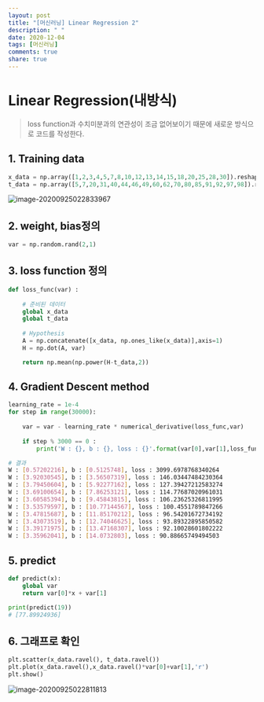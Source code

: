```yaml
---
layout: post
title: "[머신러닝] Linear Regression 2"
description: " "
date: 2020-12-04
tags: [머신러닝]
comments: true
share: true
---
```



# Linear Regression(내방식)

> loss function과 수치미분과의 연관성이 조금 없어보이기 때문에 새로운 방식으로 코드를 작성한다.



## 1. Training data

```python
x_data = np.array([1,2,3,4,5,7,8,10,12,13,14,15,18,20,25,28,30]).reshape(-1,1)
t_data = np.array([5,7,20,31,40,44,46,49,60,62,70,80,85,91,92,97,98]).reshape(-1,1)

```

![image-20200925022833967](markdown-images/image-20200925022833967.png)

## 2. weight, bias정의

```python
var = np.random.rand(2,1)
```



## 3. loss function 정의

```python
def loss_func(var) :
    
    # 준비된 데이터
    global x_data
    global t_data
    
    # Hypothesis
    A = np.concatenate([x_data, np.ones_like(x_data)],axis=1)
    H = np.dot(A, var)

    return np.mean(np.power(H-t_data,2))
```



## 4. Gradient Descent method

```python
learning_rate = 1e-4
for step in range(30000):
    
    var = var - learning_rate * numerical_derivative(loss_func,var)
     
    if step % 3000 == 0 :
        print('W : {}, b : {}, loss : {}'.format(var[0],var[1],loss_func(var)))
```

```bash
# 결과
W : [0.57202216], b : [0.5125748], loss : 3099.6978768340264
W : [3.92030545], b : [3.56507319], loss : 146.03447484230364
W : [3.79450604], b : [5.92277162], loss : 127.39427212583274
W : [3.69100654], b : [7.86253121], loss : 114.77687020961031
W : [3.60585394], b : [9.45843815], loss : 106.23625326811995
W : [3.53579597], b : [10.77144567], loss : 100.4551789847266
W : [3.47815687], b : [11.85170212], loss : 96.54201672734192
W : [3.43073519], b : [12.74046625], loss : 93.89322895850582
W : [3.39171975], b : [13.47168307], loss : 92.10028601802222
W : [3.35962041], b : [14.0732803], loss : 90.88665749494503
```



## 5. predict

```python
def predict(x):
    global var
    return var[0]*x + var[1]

print(predict(19))
# [77.89924936]
```



## 6. 그래프로 확인

```python
plt.scatter(x_data.ravel(), t_data.ravel())
plt.plot(x_data.ravel(),x_data.ravel()*var[0]+var[1],'r')
plt.show()
```

![image-20200925022811813](markdown-images/image-20200925022811813.png)



